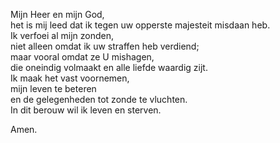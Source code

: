 Mijn Heer en mijn God,\
het is mij leed dat ik tegen uw opperste majesteit misdaan heb.\
Ik verfoei al mijn zonden,\
niet alleen omdat ik uw straffen heb verdiend;\
maar vooral omdat ze U mishagen,\
die oneindig volmaakt en alle liefde waardig zijt.\
Ik maak het vast voornemen,\
mijn leven te beteren\
en de gelegenheden tot zonde te vluchten.\
In dit berouw wil ik leven en sterven.

Amen.
